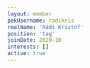 ```yaml
---
layout: member
pekUsername: radikris
realName: 'Rádi Kristóf'
position: 'tag'
joinDate: 2020-10
interests: []
active: true
---
```

